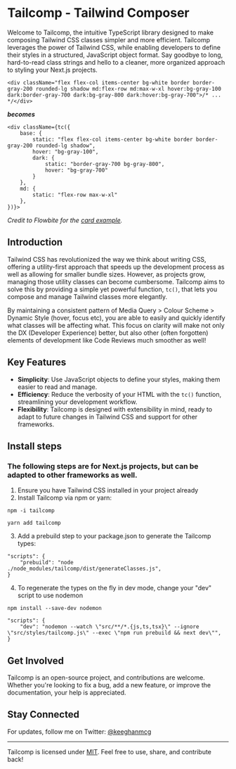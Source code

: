 # Tailcomp - Tailwind Composer

Welcome to Tailcomp, the intuitive TypeScript library designed to make composing Tailwind CSS classes simpler and more efficient. Tailcomp leverages the power of Tailwind CSS, while enabling developers to define their styles in a structured, JavaScript object format. Say goodbye to long, hard-to-read class strings and hello to a cleaner, more organized approach to styling your Next.js projects.

`<div className="flex flex-col items-center bg-white border border-gray-200 rounded-lg shadow md:flex-row md:max-w-xl hover:bg-gray-100 dark:border-gray-700 dark:bg-gray-800 dark:hover:bg-gray-700">/* ... */</div>`

**_becomes_**

```
<div className={tc({
    base: {
        static: "flex flex-col items-center bg-white border border-gray-200 rounded-lg shadow",
        hover: "bg-gray-100",
        dark: {
            static: "border-gray-700 bg-gray-800",
            hover: "bg-gray-700"
        }
    },
    md: {
        static: "flex-row max-w-xl"
    },
})}>
```

_Credit to Flowbite for the [card example](https://flowbite.com/docs/components/card/)._

## Introduction

Tailwind CSS has revolutionized the way we think about writing CSS, offering a utility-first approach that speeds up the development process as well as allowing for smaller bundle sizes. However, as projects grow, managing those utility classes can become cumbersome. Tailcomp aims to solve this by providing a simple yet powerful function, `tc()`, that lets you compose and manage Tailwind classes more elegantly.

By maintaining a consistent pattern of Media Query > Colour Scheme > Dynamic Style (hover, focus etc), you are able to easily and quickly identify what classes will be affecting what. This focus on clarity will make not only the DX (Developer Experience) better, but also other (often forgotten) elements of development like Code Reviews much smoother as well!

## Key Features

- **Simplicity**: Use JavaScript objects to define your styles, making them easier to read and manage.
- **Efficiency**: Reduce the verbosity of your HTML with the `tc()` function, streamlining your development workflow.
- **Flexibility**: Tailcomp is designed with extensibility in mind, ready to adapt to future changes in Tailwind CSS and support for other frameworks.

## Install steps

### The following steps are for Next.js projects, but can be adapted to other frameworks as well.

1. Ensure you have Tailwind CSS installed in your project already
2. Install Tailcomp via npm or yarn:

`npm -i tailcomp`

`yarn add tailcomp`

3. Add a prebuild step to your package.json to generate the Tailcomp types:

```
"scripts": {
    "prebuild": "node ./node_modules/tailcomp/dist/generateClasses.js",
}
```

4. To regenerate the types on the fly in dev mode, change your "dev" script to use nodemon

`npm install --save-dev nodemon`

```
"scripts": {
    "dev": "nodemon --watch \"src/**/*.{js,ts,tsx}\" --ignore \"src/styles/tailcomp.js\" --exec \"npm run prebuild && next dev\"",
}
```

## Get Involved

Tailcomp is an open-source project, and contributions are welcome. Whether you're looking to fix a bug, add a new feature, or improve the documentation, your help is appreciated.

## Stay Connected

For updates, follow me on Twitter: [@keeghanmcg](https://twitter.com/keeghanmcg)

---

Tailcomp is licensed under [MIT](https://mit-license.org/). Feel free to use, share, and contribute back!
